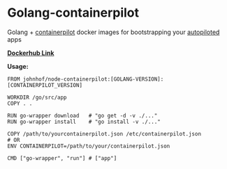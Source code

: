 # Golang-containerpilot

Golang + [containerpilot](https://www.joyent.com/containerpilot) docker images for bootstrapping your [autopiloted](https://www.joyent.com/blog/applications-on-autopilot) apps

[**Dockerhub Link**](https://hub.docker.com/r/johnhof/golang-containerpilot/)

**Usage:**
```
FROM johnhof/node-containerpilot:[GOLANG-VERSION]:[CONTAINERPILOT_VERSION]

WORKDIR /go/src/app
COPY . .

RUN go-wrapper download   # "go get -d -v ./..."
RUN go-wrapper install    # "go install -v ./..."

COPY /path/to/yourcontainerpilot.json /etc/containerpilot.json
# OR
ENV CONTAINERPILOT=/path/to/your/containerpilot.json

CMD ["go-wrapper", "run"] # ["app"]
```
